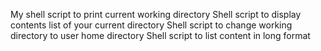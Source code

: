 My shell script to print current working directory
Shell script to display contents list of your current directory
Shell script to change working directory to user home directory
Shell script to list content in long format
